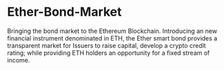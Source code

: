 # Ether-Bond-Market
Bringing the bond market to the Ethereum Blockchain. Introducing an new financial instrument denominated in ETH, the Ether smart bond provides a transparent market for Issuers to raise capital, develop a crypto credit rating; while providing ETH holders an opportunity for a fixed stream of income.
